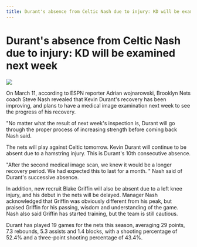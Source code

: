 ```yaml
---
title: Durant's absence from Celtic Nash due to injury: KD will be examined next week
---
```



# Durant's absence from Celtic Nash due to injury: KD will be examined next week
![](https://p3.itc.cn/images01/20210311/a9e966af88bd4f0793403181cc4694eb.jpeg)


On March 11, according to ESPN reporter Adrian wojnarowski, Brooklyn Nets coach Steve Nash revealed that Kevin Durant's recovery has been improving, and plans to have a medical image examination next week to see the progress of his recovery.

"No matter what the result of next week's inspection is, Durant will go through the proper process of increasing strength before coming back Nash said.

The nets will play against Celtic tomorrow. Kevin Durant will continue to be absent due to a hamstring injury. This is Durant's 10th consecutive absence.

"After the second medical image scan, we knew it would be a longer recovery period. We had expected this to last for a month. " Nash said of Durant's successive absence.

In addition, new recruit Blake Griffin will also be absent due to a left knee injury, and his debut in the nets will be delayed. Manager Nash acknowledged that Griffin was obviously different from his peak, but praised Griffin for his passing, wisdom and understanding of the game. Nash also said Griffin has started training, but the team is still cautious.

Durant has played 19 games for the nets this season, averaging 29 points, 7.3 rebounds, 5.3 assists and 1.4 blocks, with a shooting percentage of 52.4% and a three-point shooting percentage of 43.4%.

